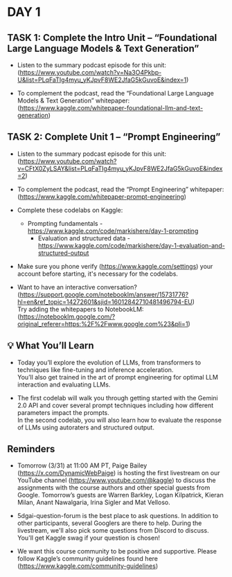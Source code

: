 # DAY 1

## TASK 1: Complete the Intro Unit – “Foundational Large Language Models & Text Generation”

* Listen to the summary podcast episode for this unit:<br>(https://www.youtube.com/watch?v=Na3O4Pkbp-U&list=PLqFaTIg4myu_yKJpvF8WE2JfaG5kGuvoE&index=1)

* To complement the podcast, read the “Foundational Large Language Models & Text Generation” whitepaper:<br>(https://www.kaggle.com/whitepaper-foundational-llm-and-text-generation)

## TASK 2: Complete Unit 1 – “Prompt Engineering”

* Listen to the summary podcast episode for this unit:<br>(https://www.youtube.com/watch?v=CFtX0ZyLSAY&list=PLqFaTIg4myu_yKJpvF8WE2JfaG5kGuvoE&index=2)

* To complement the podcast, read the “Prompt Engineering” whitepaper:<br>(https://www.kaggle.com/whitepaper-prompt-engineering)

* Complete these codelabs on Kaggle:
    * Prompting fundamentals - https://www.kaggle.com/code/markishere/day-1-prompting 
        * Evaluation and structured data - https://www.kaggle.com/code/markishere/day-1-evaluation-and-structured-output

* Make sure you phone verify (https://www.kaggle.com/settings) your account before starting, it's necessary for the codelabs.

* Want to have an interactive conversation?<br>(https://support.google.com/notebooklm/answer/15731776?hl=en&ref_topic=14272601&sjid=16012842710481496794-EU)<br>Try adding the whitepapers to NotebookLM:<br>(https://notebooklm.google.com/?original_referer=https:%2F%2Fwww.google.com%23&pli=1)

## 💡 What You’ll Learn

* Today you’ll explore the evolution of LLMs, from transformers to techniques like fine-tuning and inference acceleration.<br>You’ll also get trained in the art of prompt engineering for optimal LLM interaction and evaluating LLMs. 

* The first codelab will walk you through getting started with the Gemini 2.0 API and cover several prompt techniques including how different parameters impact the prompts.<br>In the second codelab, you will also learn how to evaluate the response of LLMs using autoraters and structured output.

## Reminders

* Tomorrow (3/31) at 11:00 AM PT,  Paige Bailey (https://x.com/DynamicWebPaige) is hosting the first livestream on our YouTube channel (https://www.youtube.com/@kaggle) to discuss the assignments with the course authors and other special guests from Google. Tomorrow’s guests are Warren Barkley, Logan Kilpatrick, Kieran Milan, Anant Nawalgaria, Irina Sigler and Mat Velloso.

* ⁠5dgai-question-forum  is the best place to ask questions. In addition to other participants, several Googlers are there to help. During the livestream, we'll also pick some questions from Discord to discuss. You'll get Kaggle swag if your question is chosen!

* We want this course community to be positive and supportive. Please follow Kaggle’s community guidelines found here (https://www.kaggle.com/community-guidelines)
